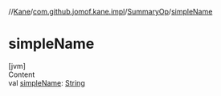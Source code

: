 //[Kane](../../index.md)/[com.github.jomof.kane.impl](../index.md)/[SummaryOp](index.md)/[simpleName](simple-name.md)



# simpleName  
[jvm]  
Content  
val [simpleName](simple-name.md): [String](https://kotlinlang.org/api/latest/jvm/stdlib/kotlin/-string/index.html)  



